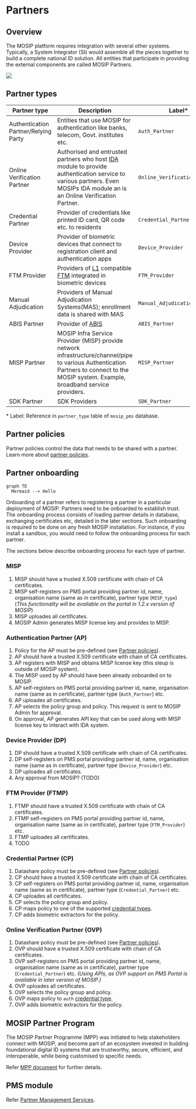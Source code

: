 # Partners

## Overview

The MOSIP platform requires integration with several other systems. Typically, a System Integrator (SI) would assemble all the pieces together to build a complete national ID solution. All entities that participate in providing the external components are called MOSIP Partners.

![](\_images/mosip-ecosystem.jpg)

## Partner types

| Partner type                         | Description                                                                                                                                                                                       | Label\*                       |
| ------------------------------------ | ------------------------------------------------------------------------------------------------------------------------------------------------------------------------------------------------- | ----------------------------- |
| Authentication Partner/Relying Party | Entities that use MOSIP for authentication like banks, telecom, Govt. institutes etc.                                                                                                             | `Auth_Partner`                |
| Online Verification Partner          | Authorised and entrusted partners who host [IDA](id-authentication.md) module to provide authentication service to various partners. Even MOSIPs IDA module an is an Online Verification Partner. | `Online_Verification_Partner` |
| Credential Partner                   | Provider of credentials like printed ID card, QR code etc. to residents                                                                                                                           | `Credential_Partner`          |
| Device Provider                      | Provider of biometric devices that connect to registration client and authentication apps                                                                                                         | `Device_Provider`             |
| FTM Provider                         | Providers of [L1](biometric-devices.md#l1) compatible [FTM](ftm.md) integrated in biometric devices                                                                                               | `FTM_Provider`                |
| Manual Adjudication                  | Providers of Manual Adjudication Systems(MAS); enrollment data is shared with MAS                                                                                                                 | `Manual_Adjudication`         |
| ABIS Partner                         | Provider of [ABIS](abis.md)                                                                                                                                                                       | `ABIS_Partner`                |
| MISP Partner                         | MOSIP Infra Service Provider (MISP) provide network infrastructure/channel/pipe to various Authentication Partners to connect to the MOSIP system. Example, broadband service providers.          | `MISP_Partner`                |
| SDK Partner                          | SDK Providers                                                                                                                                                                                     | `SDK_Partner`                 |

\* Label: Reference in `partner_type` table of `mosip_pms` database.

## Partner policies

Partner policies control the data that needs to be shared with a partner. Learn more about [partner policies](partner-policies.md).

## Partner onboarding

```mermaid
graph TD
  Mermaid --> Hello
```

Onboarding of a partner refers to registering a partner in a particular deployment of MOSIP. Partners need to be onboarded to establish trust. The onboarding process consists of loading partner details in database, exchanging certificates etc, detailed in the later sections. Such onboarding is required to be done on any fresh MOSIP installation. For instance, if you install a sandbox, you would need to follow the onboarding process for each partner.

The sections below describe onboarding process for each type of partner.

### MISP

1. MISP should have a trusted X.509 certificate with chain of CA certificates.
2. MISP self-registers on PMS portal providing partner id, name, organisation name (same as in certificate), partner type (`MISP_type`) (_This functionality will be available on the portal in 1.2.x version of MOSIP_)
3. MISP uploades all certificates.
4. MOSIP Admin generates MISP license key and provides to MISP.

### Authentication Partner (AP)

1. Policy for the AP must be pre-defined (see [Partner policies](partners.md#partner-policies)).
2. AP should have a trusted X.509 certificate with chain of CA certificates.
3. AP registers with MISP and obtains MISP license key (this steup is outside of MOSIP system).
4. The MISP used by AP should have been already onboarded on to MOSIP.
5. AP self-registers on PMS portal providing partner id, name, organisation name (same as in certificate), partner type (`Auth_Partner`) etc.
6. AP uploades all certificates.
7. AP selects the policy group and policy. This request is sent to MOSIP Admin for approval.
8. On approval, AP generates API key that can be used along with MISP license key to interact with IDA system.

### Device Provider (DP)

1. DP should have a trusted X.509 certificate with chain of CA certificates.
2. DP self-registers on PMS portal providing partner id, name, organisation name (same as in certificate), partner type (`Device_Provider`) etc.
3. DP uploades all certificates.
4. Any approval from MOSIP? (TODO)

### FTM Provider (FTMP)

1. FTMP should have a trusted X.509 certificate with chain of CA certificates.
2. FTMP self-registers on PMS portal providing partner id, name, organisation name (same as in certificate), partner type (`FTM_Provider`) etc.
3. FTMP uploades all certificates.
4. TODO

### Credential Partner (CP)

1. Datashare policy must be pre-defined (see [Partner policies](partners.md#partner-policies)).
2. CP should have a trusted X.509 certificate with chain of CA certificates.
3. CP self-registers on PMS portal providing partner id, name, organisation name (same as in certificate), partner type (`Credential_Partner`) etc.
4. CP uploades all certificates.
5. CP selects the policy group and policy.
6. CP maps policy to one of the supported [credential types](https://github.com/mosip/id-repository/tree/release-1.2.0/id-repository/credential-service).
7. CP adds biometric extractors for the policy.

### Online Verification Partner (OVP)

1. Datashare policy must be pre-defined (see [Partner policies](partners.md#partner-policies)).
2. OVP should have a trusted X.509 certificate with chain of CA certificates.
3. OVP self-registers on PMS portal providing partner id, name, organisation name (same as in certificate), partner type (`Credential_Partner`) etc. _(Using APIs, as OVP support on PMS Portal is available in later version of MOSIP.)_
4. OVP uploades all certificates.
5. OVP selects the policy group and policy.
6. OVP maps policy to `auth` [credential type](https://github.com/mosip/id-repository/tree/release-1.2.0/id-repository/credential-service).
7. OVP adds biometric extractors for the policy.

## MOSIP Partner Program

The MOSIP Partner Programme (MPP) was initiated to help stakeholders connect with MOSIP, and become part of an ecosystem invested in building foundational digital ID systems that are trustworthy, secure, efficient, and interoperable, while being customised to specific needs.

Refer [MPP document](https://www.mosip.io/uploads/resources/60914c1597184Program-partner-V7.pdf) for further details.

## PMS module

Refer [Partner Management Services](partner-management-services.md).

